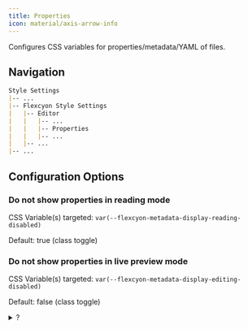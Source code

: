 ```yaml
---
title: Properties
icon: material/axis-arrow-info
---
```


Configures CSS variables for properties/metadata/YAML of files.

## Navigation
```md
Style Settings
|-- ...
|-- Flexcyon Style Settings
|   |-- Editor
|   |   |-- ...
|   |   |-- Properties
|   |   |-- ...
|   |-- ...
|-- ...
```

## Configuration Options

### Do not show properties in reading mode
CSS Variable(s) targeted: `var(--flexcyon-metadata-display-reading-disabled)`

Default: true (class toggle)

### Do not show properties in live preview mode
CSS Variable(s) targeted: `var(--flexcyon-metadata-display-editing-disabled)`

Default: false (class toggle)

<details>
    <summary>?</summary>
    <p>
        You have found it!<br>
        Here is the hint to the fourth challenge:<br>
        what am I to be?<br>
        a pointless declaration,<br>
        a separation of spaces,<br>
        a trifle of languages?<br>
        a common ancestor without formalities, <br>
        calling out to you in alphabetical order.<br>
    </p>
</details>
